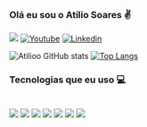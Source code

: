 ### Olá eu sou o Atílio Soares ✌

<a href = "mailto:atiliosoares39@gmail.com"><img src="https://img.shields.io/badge/-Gmail-%23333?style=for-the-badge&logo=gmail&logoColor=red" target="_blank"></a>
[![Youtube](https://img.shields.io/badge/YouTube-FF0000?style=for-the-badge&logo=youtube&logoColor=white)](https://www.youtube.com/channel/UC1Zh5E6zpXWXKbeqD5-t_kg)
[![Linkedin](https://img.shields.io/badge/LinkedIn-0077B5?style=for-the-badge&logo=linkedin&logoColor=white)](https://www.linkedin.com/in/at%C3%ADlio-soares-santos-b99a93198/)

![Atilioo GitHub stats](https://github-readme-stats.vercel.app/api?username=Atilioo&show_icons=true&theme=tokyonight)
[![Top Langs](https://github-readme-stats.vercel.app/api/top-langs/?username=Atilioo&layout=compact)](https://github.com/anuraghazra/github-readme-stats)

### Tecnologias que eu uso 💻

<div style="display.inline_block"></br>
  <img align="center" alt"html5" src="https://img.shields.io/badge/HTML5-E34F26?style=for-the-badge&logo=html5&logoColor=white">
  <img align="center" alt"html5" src="https://img.shields.io/badge/CSS3-1572B6?style=for-the-badge&logo=css3&logoColor=white">
  <img align="center" alt"html5" src="https://img.shields.io/badge/JavaScript-F7DF1E?style=for-the-badge&logo=javascript&logoColor=black">
  <img align="center" alt"html5" src="https://img.shields.io/badge/Node.js-43853D?style=for-the-badge&logo=node.js&logoColor=white">
  <img align="center" alt"html5" src="https://img.shields.io/badge/C-00599C?style=for-the-badge&logo=c&logoColor=white">
  <img align="center" alt"html5" src="https://img.shields.io/badge/Dart-0175C2?style=for-the-badge&logo=dart&logoColor=white">
  <img align="center" alt"html5" src="https://img.shields.io/badge/Flutter-02569B?style=for-the-badge&logo=flutter&logoColor=white">
</div></br>

